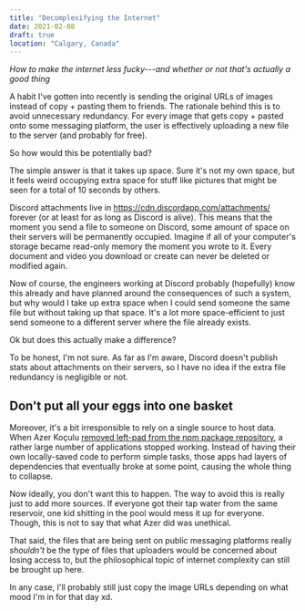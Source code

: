 ```yaml
---
title: "Decomplexifying the Internet"
date: 2021-02-08
draft: true
location: "Calgary, Canada"
---
```


_How to make the internet less fucky---and whether or not that's actually a good thing_

A habit I've gotten into recently is sending the original URLs of images instead of copy + pasting them to friends. The rationale behind this is to avoid unnecessary redundancy. For every image that gets copy + pasted onto some messaging platform, the user is effectively uploading a new file to the server (and probably for free). 

So how would this be potentially bad?

The simple answer is that it takes up space. Sure it's not my own space, but it feels weird occupying extra space for stuff like pictures that might be seen for a total of 10 seconds by others. 

Discord attachments live in https://cdn.discordapp.com/attachments/ forever (or at least for as long as Discord is alive). This means that the moment you send a file to someone on Discord, some amount of space on their servers will be permanently occupied. Imagine if all of your computer's storage became read-only memory the moment you wrote to it. Every document and video you download or create can never be deleted or modified again. 

Now of course, the engineers working at Discord probably (hopefully) know this already and have planned around the consequences of such a system, but why would I take up extra space when I could send someone the same file but without taking up that space. It's a lot more space-efficient to just send someone to a different server where the file already exists.

Ok but does this actually make a difference? 

To be honest, I'm not sure. As far as I'm aware, Discord doesn't publish stats about attachments on their servers, so I have no idea if the extra file redundancy is negligible or not. 

## Don't put all your eggs into one basket

Moreover, it's a bit irresponsible to rely on a single source to host data. When Azer Koçulu [removed left-pad from the npm package repository](https://blog.npmjs.org/post/141577284765/kik-left-pad-and-npm), a rather large number of applications stopped working. Instead of having their own locally-saved code to perform simple tasks, those apps had layers of dependencies that eventually broke at some point, causing the whole thing to collapse.

Now ideally, you don't want this to happen. The way to avoid this is really just to add more sources. If everyone got their tap water from the same reservoir, one kid shitting in the pool would mess it up for everyone. Though, this is not to say that what Azer did was unethical.

That said, the files that are being sent on public messaging platforms really _shouldn't_ be the type of files that uploaders would be concerned about losing access to, but the philosophical topic of internet complexity can still be brought up here. 

In any case, I'll probably still just copy the image URLs depending on what mood I'm in for that day xd.